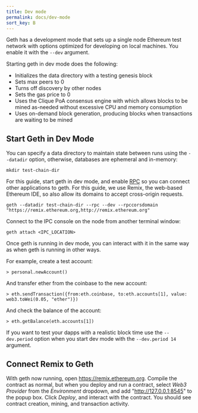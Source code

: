 ```yaml
---
title: Dev mode
permalink: docs/dev-mode
sort_key: B
---
```


Geth has a development mode that sets up a single node Ethereum test network with options optimized for developing on local machines. You enable it with the `--dev` argument.

Starting geth in dev mode does the following:

-   Initializes the data directory with a testing genesis block
-   Sets max peers to 0
-   Turns off discovery by other nodes
-   Sets the gas price to 0
-   Uses the Clique PoA consensus engine with which allows blocks to be mined as-needed without excessive CPU and memory consumption
-   Uses on-demand block generation, producing blocks when transactions are waiting to be mined

## Start Geth in Dev Mode

You can specify a data directory to maintain state between runs using the `--datadir` option, otherwise, databases are ephemeral and in-memory:

```shell
mkdir test-chain-dir
```

For this guide, start geth in dev mode, and enable [RPC](../_rpc/server.md) so you can connect other applications to geth. For this guide, we use Remix, the web-based Ethereum IDE, so also allow its domains to accept cross-origin requests.

```shell
geth --datadir test-chain-dir --rpc --dev --rpccorsdomain "https://remix.ethereum.org,http://remix.ethereum.org"
```

Connect to the IPC console on the node from another terminal window:

```shell
geth attach <IPC_LOCATION>
```

Once geth is running in dev mode, you can interact with it in the same way as when geth is running in other ways.

For example, create a test account:

```shell
> personal.newAccount()
```

And transfer ether from the coinbase to the new account:

```shell
> eth.sendTransaction({from:eth.coinbase, to:eth.accounts[1], value: web3.toWei(0.05, "ether")})
```

And check the balance of the account:

```shell
> eth.getBalance(eth.accounts[1])
```

If you want to test your dapps with a realistic block time use the `--dev.period` option when you start dev mode with the `--dev.period 14` argument.

## Connect Remix to Geth

With geth now running, open <https://remix.ethereum.org>. Compile the contract as normal, but when you deploy and run a contract, select _Web3 Provider_ from the _Environment_ dropdown, and add "http://127.0.0.1:8545" to the popup box. Click _Deploy_, and interact with the contract. You should see contract creation, mining, and transaction activity.